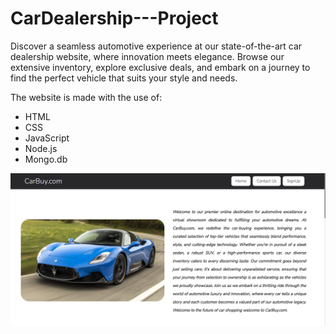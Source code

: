 # CarDealership---Project
Discover a seamless automotive experience at our state-of-the-art car dealership website, where innovation meets elegance. Browse our extensive inventory, explore exclusive deals, and embark on a journey to find the perfect vehicle that suits your style and needs.

The website is made with the use of:
- HTML
- CSS
- JavaScript
- Node.js
- Mongo.db


![Alt text](repoimage/homeabout.png)
